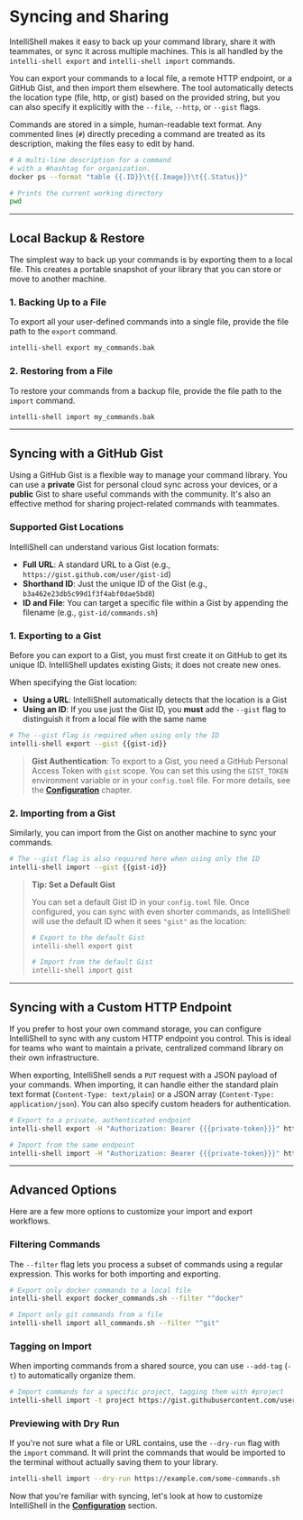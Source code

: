 # Syncing and Sharing

IntelliShell makes it easy to back up your command library, share it with teammates, or sync it across multiple
machines. This is all handled by the `intelli-shell export` and `intelli-shell import` commands.

You can export your commands to a local file, a remote HTTP endpoint, or a GitHub Gist, and then import them elsewhere.
The tool automatically detects the location type (file, http, or gist) based on the provided string, but you can also
specify it explicitly with the `--file`, `--http`, or `--gist` flags.

Commands are stored in a simple, human-readable text format. Any commented lines (`#`) directly preceding a command are
treated as its description, making the files easy to edit by hand.

```sh
# A multi-line description for a command
# with a #hashtag for organization.
docker ps --format "table {{.ID}}\t{{.Image}}\t{{.Status}}"

# Prints the current working directory
pwd
```

---

## Local Backup & Restore

The simplest way to back up your commands is by exporting them to a local file. This creates a portable snapshot of
your library that you can store or move to another machine.

### 1. Backing Up to a File

To export all your user-defined commands into a single file, provide the file path to the `export` command.

```sh
intelli-shell export my_commands.bak
```

### 2. Restoring from a File

To restore your commands from a backup file, provide the file path to the `import` command.

```sh
intelli-shell import my_commands.bak
```

---

## Syncing with a GitHub Gist

Using a GitHub Gist is a flexible way to manage your command library. You can use a **private** Gist for personal cloud
sync across your devices, or a **public** Gist to share useful commands with the community. It's also an effective
method for sharing project-related commands with teammates.

### Supported Gist Locations

IntelliShell can understand various Gist location formats:

* **Full URL**: A standard URL to a Gist (e.g., `https://gist.github.com/user/gist-id`)
* **Shorthand ID**: Just the unique ID of the Gist (e.g., `b3a462e23db5c99d1f3f4abf0dae5bd8`)
* **ID and File**: You can target a specific file within a Gist by appending the filename (e.g., `gist-id/commands.sh`)

### 1. Exporting to a Gist

Before you can export to a Gist, you must first create it on GitHub to get its unique ID. IntelliShell updates existing
Gists; it does not create new ones.

When specifying the Gist location:

* **Using a URL**: IntelliShell automatically detects that the location is a Gist
* **Using an ID**: If you use just the Gist ID, you **must** add the `--gist` flag to distinguish it from a local file
  with the same name

```sh
# The --gist flag is required when using only the ID
intelli-shell export --gist {{gist-id}}
```

> **Gist Authentication**: To export to a Gist, you need a GitHub Personal Access Token with `gist` scope. You can set
> this using the `GIST_TOKEN` environment variable or in your `config.toml` file. For more details, see the
> [**Configuration**](../configuration/index.md) chapter.

### 2. Importing from a Gist

Similarly, you can import from the Gist on another machine to sync your commands.

```sh
# The --gist flag is also required here when using only the ID
intelli-shell import --gist {{gist-id}}
```

> **Tip: Set a Default Gist**
>
> You can set a default Gist ID in your `config.toml` file. Once configured, you can sync with even shorter
> commands, as IntelliShell will use the default ID when it sees `"gist"` as the location:
>
> ```sh
> # Export to the default Gist
> intelli-shell export gist
>
> # Import from the default Gist
> intelli-shell import gist
> ```

---

## Syncing with a Custom HTTP Endpoint

If you prefer to host your own command storage, you can configure IntelliShell to sync with any custom HTTP endpoint you
control. This is ideal for teams who want to maintain a private, centralized command library on their own infrastructure.

When exporting, IntelliShell sends a `PUT` request with a JSON payload of your commands. When importing, it can handle
either the standard plain text format (`Content-Type: text/plain`) or a JSON array (`Content-Type: application/json`).
You can also specify custom headers for authentication.

```sh
# Export to a private, authenticated endpoint
intelli-shell export -H "Authorization: Bearer {{{private-token}}}" https://my-server.com/commands

# Import from the same endpoint
intelli-shell import -H "Authorization: Bearer {{{private-token}}}" https://my-server.com/commands
```

---

## Advanced Options

Here are a few more options to customize your import and export workflows.

### Filtering Commands

The `--filter` flag lets you process a subset of commands using a regular expression. This works for both importing and
exporting.

```sh
# Export only docker commands to a local file
intelli-shell export docker_commands.sh --filter "^docker"

# Import only git commands from a file
intelli-shell import all_commands.sh --filter "^git"
```

### Tagging on Import

When importing commands from a shared source, you can use `--add-tag` (`-t`) to automatically organize them.

```sh
# Import commands for a specific project, tagging them with #project
intelli-shell import -t project https://gist.githubusercontent.com/user/id/raw/project.sh
```

### Previewing with Dry Run

If you're not sure what a file or URL contains, use the `--dry-run` flag with the `import` command. It will print the
commands that would be imported to the terminal without actually saving them to your library.

```sh
intelli-shell import --dry-run https://example.com/some-commands.sh 
```

Now that you're familiar with syncing, let's look at how to customize IntelliShell in the
[**Configuration**](../configuration/index.md) section.
